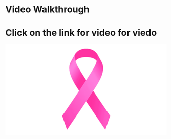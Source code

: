 # Video Walkthrough

# Click on the link for video for viedo

[![Click Here to Watch the Video](imagess/Breast-Cancer-Logo.png)](https://buffalo.zoom.us/rec/share/ae5d_-tvbIRvMLTqE81hUHp_drZ9_dlyDDZ_D6eIyjYdThc40NsKpcQAQkYGjBoL.b49HCgI78vUKvw_H)

